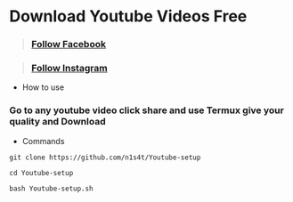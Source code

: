 # Download Youtube Videos Free
> ### [Follow Facebook](https://www.facebook.com/adib.tasin.16) 

> ### [Follow Instagram](https://www.instagram.com/alt.asin2003/)

* How to use

### Go to any youtube video click share and use Termux give your quality and Download


* Commands
```
git clone https://github.com/n1s4t/Youtube-setup
```

```
cd Youtube-setup
```

```
bash Youtube-setup.sh
```
